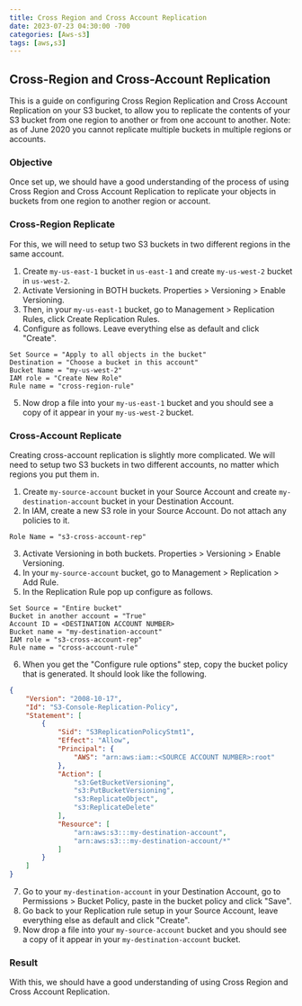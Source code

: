 ```yaml
---
title: Cross Region and Cross Account Replication
date: 2023-07-23 04:30:00 -700
categories: [Aws-s3]
tags: [aws,s3]
---
```


## Cross-Region and Cross-Account Replication
This is a guide on configuring Cross Region Replication and Cross Account Replication on your S3 bucket, to allow you to replicate the contents of your S3 bucket from one region to another or from one account to another. Note: as of June 2020 you cannot replicate multiple buckets in multiple regions or accounts.

### Objective
Once set up, we should have a good understanding of the process of using Cross Region and Cross Account Replication to replicate your objects in buckets from one region to another region or account.

### Cross-Region Replicate
For this, we will need to setup two S3 buckets in two different regions in the same account.

1. Create ```my-us-east-1``` bucket in ```us-east-1``` and create ```my-us-west-2``` bucket in ```us-west-2```.
2. Activate Versioning in BOTH buckets. Properties > Versioning > Enable Versioning.
3. Then, in your ```my-us-east-1``` bucket, go to Management > Replication Rules, click Create Replication Rules.
4. Configure as follows. Leave everything else as default and click "Create".
```
Set Source = "Apply to all objects in the bucket"
Destination = "Choose a bucket in this account"
Bucket Name = "my-us-west-2"
IAM role = "Create New Role"
Rule name = "cross-region-rule"
```
5. Now drop a file into your ```my-us-east-1``` bucket and you should see a copy of it appear in your ```my-us-west-2``` bucket.

### Cross-Account Replicate
Creating cross-account replication is slightly more complicated. We will need to setup two S3 buckets in two different accounts, no matter which regions you put them in.

1. Create ```my-source-account``` bucket in your Source Account and create ```my-destination-account``` bucket in your Destination Account.
2. In IAM, create a new S3 role in your Source Account. Do not attach any policies to it.
```
Role Name = "s3-cross-account-rep"
```
3. Activate Versioning in both buckets. Properties > Versioning > Enable Versioning.
4. In your ```my-source-account``` bucket, go to Management > Replication > Add Rule.
5. In the Replication Rule pop up configure as follows.
```
Set Source = "Entire bucket"
Bucket in another account = "True"
Account ID = <DESTINATION ACCOUNT NUMBER>
Bucket name = "my-destination-account"
IAM role = "s3-cross-account-rep"
Rule name = "cross-account-rule"
```
6. When you get the "Configure rule options" step, copy the bucket policy that is generated. It should look like the following.
```json
{
    "Version": "2008-10-17",
    "Id": "S3-Console-Replication-Policy",
    "Statement": [
        {
            "Sid": "S3ReplicationPolicyStmt1",
            "Effect": "Allow",
            "Principal": {
                "AWS": "arn:aws:iam::<SOURCE ACCOUNT NUMBER>:root"
            },
            "Action": [
                "s3:GetBucketVersioning",
                "s3:PutBucketVersioning",
                "s3:ReplicateObject",
                "s3:ReplicateDelete"
            ],
            "Resource": [
                "arn:aws:s3:::my-destination-account",
                "arn:aws:s3:::my-destination-account/*"
            ]
        }
    ]
}
```
7. Go to your ```my-destination-account``` in your Destination Account, go to Permissions > Bucket Policy, paste in the bucket policy and click "Save".
8. Go back to your Replication rule setup in your Source Account, leave everything else as default and click "Create".
9. Now drop a file into your ```my-source-account``` bucket and you should see a copy of it appear in your ```my-destination-account``` bucket.

### Result
With this, we should have a good understanding of using Cross Region and Cross Account Replication.
